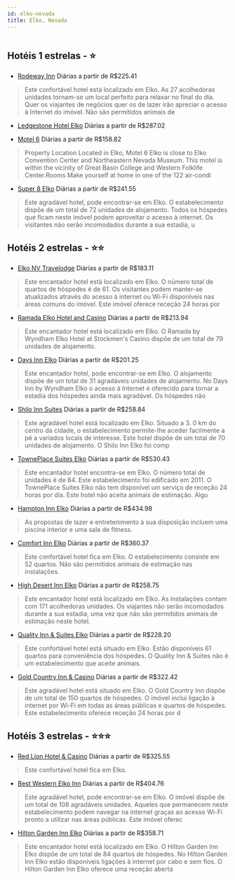 ```yaml
---
id: elko-nevada
title: Elko, Nevada
---
```


<center><img src="https://photos.hotelbeds.com/giata/20/202555/202555a_hb_a_052.jpg" alt="" /></center>


## Hotéis 1 estrelas - ⭐️

-    [Rodeway Inn](https://www.hurb.com/hoteis/elko/rodeway-inn-JNP-JP127453?cmp=18055) Diárias a partir de R$225.41
   > Este confortável hotel está localizado em Elko. As 27 acolhedoras unidades tornam-se um local perfeito para relaxar no final do dia. Quer os viajantes de negócios quer os de lazer irão apreciar o acesso à Internet do imóvel. Não são permitidos animais de 
-    [Ledgestone Hotel Elko](https://www.hurb.com/hoteis/elko/ledgestone-hotel-elko-JNP-JP790215?cmp=18055) Diárias a partir de R$287.02
   > 
-    [Motel 6](https://www.hurb.com/hoteis/elko/motel-6-JNP-JP918634?cmp=18055) Diárias a partir de R$158.82
   > Property Location Located in Elko, Motel 6 Elko is close to Elko Convention Center and Northeastern Nevada Museum. This motel is within the vicinity of Great Basin College and Western Folklife Center.Rooms Make yourself at home in one of the 122 air-condi
-    [Super 8 Elko](https://www.hurb.com/hoteis/elko/super-8-elko-JNP-JP233199?cmp=18055) Diárias a partir de R$241.55
   > Este agradável hotel, pode encontrar-se em Elko. O estabelecimento dispõe de um total de 72 unidades de alojamento. Todos os hóspedes que ficam neste imóvel podem aproveitar o acesso à internet. Os visitantes não serão incomodados durante a sua estadia, u

## Hotéis 2 estrelas - ⭐️⭐️

-    [Elko NV Travelodge](https://www.hurb.com/hoteis/elko/elko-nv-travelodge-JNP-JP146218?cmp=18055) Diárias a partir de R$183.11
   > Este encantador hotel está localizado em Elko. O número total de quartos de hóspedes é de 61. Os visitantes podem manter-se atualizados através do acesso à internet ou Wi-Fi disponíveis nas áreas comuns do imóvel. Este imóvel oferece receção 24 horas por 
-    [Ramada Elko Hotel and Casino](https://www.hurb.com/hoteis/elko/ramada-elko-hotel-and-casino-JNP-JP843774?cmp=18055) Diárias a partir de R$213.94
   > Este encantador hotel está localizado em Elko. O Ramada by Wyndham Elko Hotel at Stockmen&apos;s Casino dispõe de um total de 79 unidades de alojamento. 
-    [Days Inn Elko](https://www.hurb.com/hoteis/elko/days-inn-elko-JNP-JP296052?cmp=18055) Diárias a partir de R$201.25
   > Este encantador hotel, pode encontrar-se em Elko. O alojamento dispõe de um total de 31 agradáveis unidades de alojamento. No Days Inn by Wyndham Elko o acesso à Internet é oferecido para tornar a estadia dos hóspedes ainda mais agradável. Os hóspedes não
-    [Shilo Inn Suites](https://www.hurb.com/hoteis/elko/shilo-inn-suites-JNP-JP065047?cmp=18055) Diárias a partir de R$258.84
   > Este agradável hotel está localizado em Elko. Situado a 3. 0 km do centro da cidade, o estabelecimento permite-lhe aceder facilmente a pé a variados locais de interesse. Este hotel dispõe de um total de 70 unidades de alojamento. O Shilo Inn Elko foi comp
-    [TownePlace Suites Elko](https://www.hurb.com/hoteis/elko/towneplace-suites-elko-JNP-JP199382?cmp=18055) Diárias a partir de R$530.43
   > Este encantador hotel encontra-se em Elko. O número total de unidades é de 84. Este estabelecimento foi edificado em 2011. O TownePlace Suites Elko não tem disponível um serviço de receção 24 horas por dia. Este hotel não aceita animais de estimação. Algu
-    [Hampton Inn Elko](https://www.hurb.com/hoteis/elko/hampton-inn-elko-JNP-JP00407H?cmp=18055) Diárias a partir de R$434.98
   > As propostas de lazer e entretenimento à sua disposição incluem uma piscina interior e uma sala de fitness.
-    [Comfort Inn Elko](https://www.hurb.com/hoteis/elko/comfort-inn-elko-JNP-JP146214?cmp=18055) Diárias a partir de R$360.37
   > Este confortável hotel fica em Elko. O estabelecimento consiste em 52 quartos. Não são permitidos animais de estimação nas instalações. 
-    [High Desert Inn Elko](https://www.hurb.com/hoteis/elko/high-desert-inn-elko-JNP-JP275597?cmp=18055) Diárias a partir de R$258.75
   > Este encantador hotel está localizado em Elko. As instalações contam com 171 acolhedoras unidades. Os viajantes não serão incomodados durante a sua estadia, uma vez que não são permitidos animais de estimação neste hotel. 
-    [Quality Inn & Suites Elko](https://www.hurb.com/hoteis/elko/quality-inn-suites-elko-JNP-JP071059?cmp=18055) Diárias a partir de R$228.20
   > Este confortável hotel está situado em Elko. Estão disponíveis 61 quartos para conveniência dos hóspedes. O Quality Inn &amp; Suites não é um estabelecimento que aceite animais. 
-    [Gold Country Inn & Casino](https://www.hurb.com/hoteis/elko/gold-country-inn-casino-JNP-JP262560?cmp=18055) Diárias a partir de R$322.42
   > Este agradável hotel está situado em Elko. O Gold Country Inn dispõe de um total de 150 quartos de hóspedes. O imóvel inclui ligação à internet por Wi-Fi em todas as áreas públicas e quartos de hóspedes. Este estabelecimento oferece receção 24 horas por d

## Hotéis 3 estrelas - ⭐️⭐️⭐️

-    [Red Lion Hotel & Casino](https://www.hurb.com/hoteis/elko/red-lion-hotel-casino-JNP-JP324589?cmp=18055) Diárias a partir de R$325.55
   > Este confortável hotel fica em Elko. 
-    [Best Western Elko Inn](https://www.hurb.com/hoteis/elko/best-western-elko-inn-JNP-JP071056?cmp=18055) Diárias a partir de R$404.76
   > Este agradável hotel, pode encontrar-se em Elko. O imóvel dispõe de um total de 108 agradáveis unidades. Aqueles que permanecem neste estabelecimento podem navegar na internet graças ao acesso Wi-Fi pronto a utilizar nas áreas públicas. Este imóvel oferec
-    [Hilton Garden Inn Elko](https://www.hurb.com/hoteis/elko/hilton-garden-inn-elko-JNP-JP071061?cmp=18055) Diárias a partir de R$358.71
   > Este encantador hotel está localizado em Elko. O Hilton Garden Inn Elko dispõe de um total de 84 quartos de hóspedes. No Hilton Garden Inn Elko estão disponíveis ligações à internet por cabo e sem fios. O Hilton Garden Inn Elko oferece uma receção aberta 
